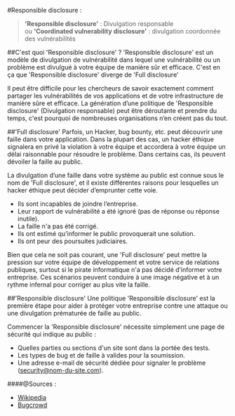 #Responsible disclosure :
> **'Responsible disclosure'** : Divulgation responsable  
> ou **'Coordinated vulnerability disclosure'** : divulgation coordonnée des vulnérabilités

##C'est quoi 'Responsible disclosure' ?
'Responsible disclosure' est un modèle de divulgation de vulnérabilité dans lequel une vulnérabilité ou un problème 
est divulgué à votre équipe de manière sûr et efficace.
C'est en ça que 'Responsible disclosure' diverge de 'Full disclosure'

Il peut être difficile pour les chercheurs de savoir exactement comment partager les vulnérabilités de vos applications 
et de votre infrastructure de manière sûre et efficace. La génération d’une politique de 'Responsible disclosure' 
(Divulgation responsable) peut être déroutante et prendre du temps, c'est pourquoi de nombreuses organisations 
n’en créent pas du tout.


##'Full disclosure'
Parfois, un Hacker, bug bounty, etc. peut découvrir une faille dans votre application. Dans la plupart des cas, 
un hacker éthique signalera en privé la violation à votre équipe et accordera à votre équipe un délai raisonnable pour 
résoudre le problème. Dans certains cas, ils peuvent dévoiler la faille au public.

La divulgation d’une faille dans votre système au public est connue sous le nom de 'Full disclosure', et il existe 
différentes raisons pour lesquelles un hacker éthique peut décider d’emprunter cette voie.

- Ils sont incapables de joindre l’entreprise.
- Leur rapport de vulnérabilité a été ignoré (pas de réponse ou réponse inutile).
- La faille n'a pas été corrigé.
- Ils ont estimé qu’informer le public provoquerait une solution.
- Ils ont peur des poursuites judiciaires.

Bien que cela ne soit pas courant, une 'Full disclosure' peut mettre la pression sur votre équipe de développement 
et votre service de relations publiques, surtout si le pirate informatique n'a pas décidé d’informer votre entreprise. 
Ces scénarios peuvent conduire à une image négative et à un rythme infernal pour corriger au plus vite la faille.


##'Responsible disclosure'
Une politique 'Responsible disclosure' est la première étape pour aider à protéger votre entreprise contre une attaque
ou une divulgation prématurée de faille au public.

Commencer la 'Responsible disclosure' nécessite simplement une page de sécurité qui indique au public :

- Quelles parties ou sections d'un site sont dans la portée des tests.
- Les types de bug et de faille à valides pour la soumission.
- Une adresse e-mail de sécurité dédiée pour signaler le problème (security@nom-du-site.com).

####@Sources :
- [Wikipedia](https://en.wikipedia.org/wiki/Responsible_disclosure#:~:text=In%20computer%20security%2C%20responsible%20disclosure,to%20be%20patched%20or%20mended.)
- [Bugcrowd](https://www.bugcrowd.com/resource/what-is-responsible-disclosure/)